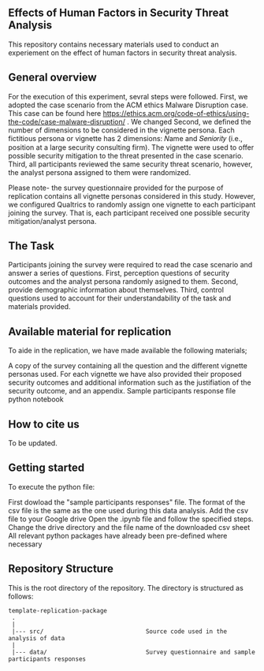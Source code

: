 ## Effects of Human Factors in Security Threat Analysis
This repository contains necessary materials used to conduct an experiement on the effect of human factors in security threat analysis.

## General overview
For the execution of this experiment, sevral steps were followed. First, we adopted the case scenario from the ACM ethics Malware Disruption case. This case can be found here https://ethics.acm.org/code-of-ethics/using-the-code/case-malware-disruption/ . We changed 
Second, we defined the number of dimensions to be considered in the vignette persona. Each fictitious persona or vignette has 2 dimensions: 𝑁ame and 𝑆𝑒𝑛𝑖𝑜𝑟𝑖𝑡𝑦 (i.e., position at a large security consulting firm). The vignette were used to offer possible security mitigation to the threat presented in the case scenario.
Third, all participants reviewed the same security threat scenario, however, the analyst persona assigned to them were randomized.

Please note- the survey questionnaire provided for the purpose of replication contains all vignette personas considered in this study. However, we configured Qualtrics to randomly assign one vignette to each participant joining the survey. That is, each participant received one possible security mitigation/analyst persona.


## The Task
Participants joining the survey were required to read the case scenario and answer a series of questions. First, perception questions of security outcomes and the analyst persona randomly asigned to them. Second, provide demographic information about themselves. Third, control questions used to account for their understandability of the task and materials provided. 

## Available material for replication
To aide in the replication, we have made available the following materials;

A copy of the survey containing all the question and the different vignette personas used. For each vignette we have also provided their proposed security outcomes and additional information such as the justifiation of the security outcome, and an appendix.
Sample participants response file
python notebook


## How to cite us
 To be updated.


## Getting started

To execute the python file:

First dowload the "sample participants responses" file. The format of the csv file is the same as the one used during this data analysis.
Add the csv file to your Google drive
Open the .ipynb file and follow the specified steps.
Change the drive directory and the file name of the downloaded csv sheet
All relevant python packages have already been pre-defined where necessary



## Repository Structure
This is the root directory of the repository. The directory is structured as follows:

    template-replication-package
     .
     |
     |--- src/                             Source code used in the analysis of data
     |
     |--- data/                            Survey questionnaire and sample participants responses
                  
  

